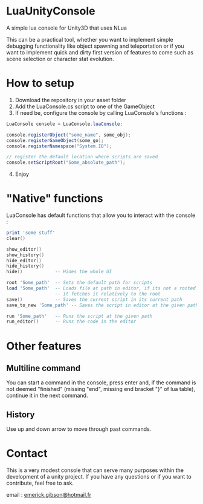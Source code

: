 # LuaUnityConsole
A simple lua console for Unity3D that uses NLua 

This can be a practical tool, whether you want to implement simple debugging functionality like 
object spawning and teleportation or if you want to implement quick and dirty first version of features 
to come such as scene selection or character stat evolution.

# How to setup

1. Download the repository in your asset folder
2. Add the LuaConsole.cs script to one of the GameObject
3. If need be, configure the console by calling LuaConsole's functions :
```cs
LuaConsole console = LuaConsole.luaConsole;

console.registerObject("some_name", some_obj);
console.registerGameObject(some_go);
console.registerNamespace("System.IO");

// register the default location where scripts are saved
console.setScriptRoot("Some_absolute_path");
```
4. Enjoy

# "Native" functions

LuaConsole has default functions that allow you to interact with the console :

```lua
print 'some stuff'
clear() 

show_editor()
show_history()
hide_editor()
hide_history()
hide()            -- Hides the whole UI

root 'Some_path'  -- Sets the default path for scripts
load 'Some_path'  -- Loads file at path in editor, if its not a rooted path,
                  -- it fetches it relatively to the root
save()            -- Saves the current script in its current path
save_to_new 'Some_path' -- Saves the script in editor at the given path

run 'Some_path'   -- Runs the script at the given path
run_editor()      -- Runs the code in the editor
```

# Other features

## Multiline command

You can start a command in the console, press enter and, if the command is 
not deemed "finished" (missing "end", missing end bracket "}" of lua table),
continue it in the next command.

## History

Use up and down arrow to move through past commands.

# Contact

This is a very modest console that can serve many purposes within the development of a unity project.
If you have any questions or if you want to contribute, feel free to ask.

email : emerick.gibson@hotmail.fr
